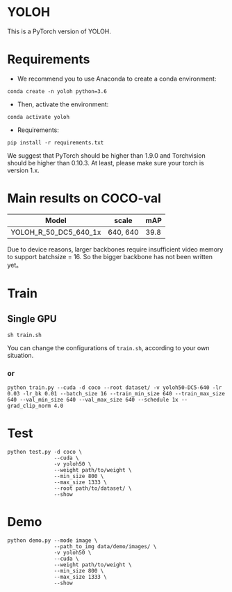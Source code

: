 # YOLOH

This is a PyTorch version of YOLOH.

# Requirements
- We recommend you to use Anaconda to create a conda environment:
```Shell
conda create -n yoloh python=3.6
```

- Then, activate the environment:
```Shell
conda activate yoloh
```

- Requirements:
```Shell
pip install -r requirements.txt 
```

We suggest that PyTorch should be higher than 1.9.0 and Torchvision should be higher than 0.10.3. At least, please make sure your torch is version 1.x.

# Main results on COCO-val

| Model                 | scale    | mAP  |
| --------------------- | -------- | ---- |
| YOLOH_R_50_DC5_640_1x | 640, 640 | 39.8 |

Due to device reasons, larger backbones require insufficient video memory to support batchsize = 16. So the bigger backbone has not been written yet。

# Train

## Single GPU
```Shell
sh train.sh
```

You can change the configurations of `train.sh`, according to your own situation.

### or

```Shell
python train.py --cuda -d coco --root dataset/ -v yoloh50-DC5-640 -lr 0.03 -lr_bk 0.01 --batch_size 16 --train_min_size 640 --train_max_size 640 --val_min_size 640 --val_max_size 640 --schedule 1x --grad_clip_norm 4.0 
```



# Test
```Shell
python test.py -d coco \
               --cuda \
               -v yoloh50 \
               --weight path/to/weight \
               --min_size 800 \
               --max_size 1333 \
               --root path/to/dataset/ \
               --show
```

# Demo
```Shell
python demo.py --mode image \
               --path_to_img data/demo/images/ \
               -v yoloh50 \
               --cuda \
               --weight path/to/weight \
               --min_size 800 \
               --max_size 1333 \
               --show
```

